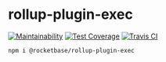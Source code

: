 # rollup-plugin-exec

[![Maintainability](https://api.codeclimate.com/v1/badges/a55de7620e095cb5f145/maintainability)](https://codeclimate.com/github/rocketbase-io/rollup-plugin-exec/maintainability)
[![Test Coverage](https://api.codeclimate.com/v1/badges/a55de7620e095cb5f145/test_coverage)](https://codeclimate.com/github/rocketbase-io/rollup-plugin-exec/test_coverage)
[![Travis CI](https://travis-ci.com/rocketbase-io/rollup-plugin-exec.svg?branch=master)](https://travis-ci.com/rocketbase-io/rollup-plugin-exec/)

```
npm i @rocketbase/rollup-plugin-exec
```
